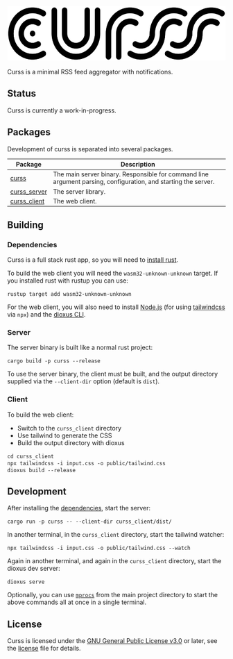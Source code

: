 <div align="center">
    <img src="assets/logo.svg" alt="curss logo" height="125">
</div>

Curss is a minimal RSS feed aggregator with notifications.

## Status

Curss is currently a work-in-progress.

## Packages

Development of curss is separated into several packages.

Package | Description
------- | -----------
[curss](curss) | The main server binary. Responsible for command line argument parsing, configuration, and starting the server.
[curss_server](curss_server) | The server library.
[curss_client](curss_client) | The web client.

## Building

### Dependencies

Curss is a full stack rust app, so you will need to [install rust](https://www.rust-lang.org/tools/install).

To build the web client you will need the `wasm32-unknown-unknown` target. If you installed rust with rustup you can use:

```shell
rustup target add wasm32-unknown-unknown
```

For the web client, you will also need to install [Node.js](https://docs.npmjs.com/downloading-and-installing-node-js-and-npm) (for using [tailwindcss](https://tailwindcss.com/) via `npx`) and the [dioxus CLI](https://github.com/DioxusLabs/cli).

### Server

The server binary is built like a normal rust project:

```shell
cargo build -p curss --release
```

To use the server binary, the client must be built, and the output directory supplied via the `--client-dir` option (default is `dist`).

### Client

To build the web client:
- Switch to the `curss_client` directory
- Use tailwind to generate the CSS
- Build the output directory with dioxus

```shell
cd curss_client
npx tailwindcss -i input.css -o public/tailwind.css
dioxus build --release
```

## Development

After installing the [dependencies](#dependencies), start the server:

```shell
cargo run -p curss -- --client-dir curss_client/dist/
```

In another terminal, in the `curss_client` directory, start the tailwind watcher:

```shell
npx tailwindcss -i input.css -o public/tailwind.css --watch
```

Again in another terminal, and again in the `curss_client` directory, start the dioxus dev server:

```shell
dioxus serve
```

Optionally, you can use [`mprocs`](https://github.com/pvolok/mprocs) from the main project directory to start the above commands all at once in a single terminal.

## License

Curss is licensed under the [GNU General Public License v3.0](https://www.gnu.org/licenses/gpl-3.0.en.html) or later, see the [license](LICENSE) file for details.
